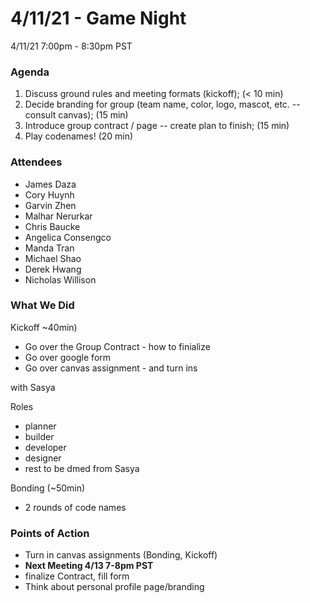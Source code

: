 # 4/11/21 - Game Night
4/11/21 7:00pm - 8:30pm PST

### Agenda
1. Discuss ground rules and meeting formats (kickoff); (< 10 min)
2. Decide branding for group (team name, color, logo, mascot, etc. -- consult canvas); (15 min)
3. Introduce group contract / page -- create plan to finish; (15 min)
4. Play codenames! (20 min)

### Attendees
- James Daza
- Cory Huynh
- Garvin Zhen
- Malhar Nerurkar
- Chris Baucke
- Angelica Consengco
- Manda Tran
- Michael Shao
- Derek Hwang
- Nicholas Willison

### What We Did
Kickoff ~40min)
- Go over the Group Contract - how to finialize
- Go over google form
- Go over canvas assignment - and turn ins

with Sasya

Roles
- planner
- builder
- developer
- designer
- rest to be dmed from Sasya

Bonding (~50min)
- 2 rounds of code names

### Points of Action
- Turn in canvas assignments (Bonding, Kickoff) 
- **Next Meeting 4/13 7-8pm PST**
- finalize Contract, fill form
- Think about personal profile page/branding